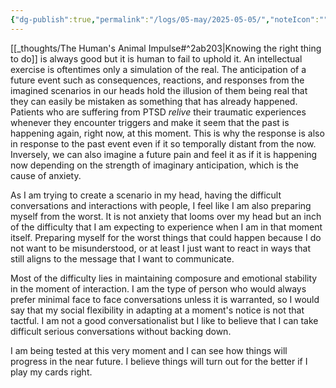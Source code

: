```yaml
---
{"dg-publish":true,"permalink":"/logs/05-may/2025-05-05/","noteIcon":"","created":"2025-05-05"}
---
```


[[_thoughts/The Human's Animal Impulse#^2ab203\|Knowing the right thing to do]] is always good but it is human to fail to uphold it. An intellectual exercise is oftentimes only a simulation of the real. The anticipation of a future event such as consequences, reactions, and responses from the imagined scenarios in our heads hold the illusion of them being real that they can easily be mistaken as something that has already happened. Patients who are suffering from PTSD *relive* their traumatic experiences whenever they encounter triggers and make it seem that the past is happening again, right now, at this moment. This is why the response is also in response to the past event even if it so temporally distant from the now. Inversely, we can also imagine a future pain and feel it as if it is happening now depending on the strength of imaginary anticipation, which is the cause of anxiety.

As I am trying to create a scenario in my head, having the difficult conversations and interactions with people, I feel like I am also preparing myself from the worst. It is not anxiety that looms over my head but an inch of the difficulty that I am expecting to experience when I am in that moment itself. Preparing myself for the worst things that could happen because I do not want to be misunderstood, or at least I just want to react in ways that still aligns to the message that I want to communicate.

Most of the difficulty lies in maintaining composure and emotional stability in the moment of interaction. I am the type of person who would always prefer minimal face to face conversations unless it is warranted, so I would say that my social flexibility in adapting at a moment's notice is not that tactful. I am not a good conversationalist but I like to believe that I can take difficult serious conversations without backing down.

I am being tested at this very moment and I can see how things will progress in the near future. I believe things will turn out for the better if I play my cards right.